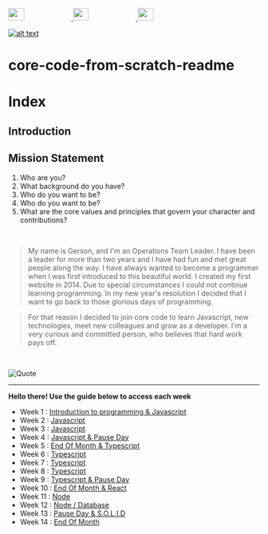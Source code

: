 <p align="left">

<a href="https://forthebadge.com">
<img width="25%" height="25" src="https://forthebadge.com/images/badges/powered-by-coders-sweat.svg">
<a/>
<a href="https://forthebadge.com">
<img width="25%" height="25" src="https://forthebadge.com/images/badges/powered-by-energy-drinks.svg">
<a/>
<a href="https://forthebadge.com">
<img width="25%" height="25" src="https://forthebadge.com/images/badges/not-a-bug-a-feature.svg">
<a/>
</p>

<a href="https://www.core-code.io/">

![alt text](https://uploads-ssl.webflow.com/5eb2f56932c3562feab232e3/5f73550d00249e7e96c9f3de_Logo.png "corecodeio")

</a>

# core-code-from-scratch-readme

# Index

## Introduction

## Mission Statement

<ol>

<li>Who are you?</li>
<li>What background do you have?</li>
<li>Who do you want to be?</li>
<li>Who do you want to be?</li>
<li>What are the core values and principles that govern your character and contributions?</li>

</ol>

<br>

> My name is Gerson, and I'm an Operations Team Leader. I have been a leader for more than two years and I have had fun and met great people along the way. I have always wanted to become a programmer when I was first introduced to this beautiful world. I created my first website in 2014. Due to special circumstances I could not continue learning programming. In my new year's resolution I decided that I want to go back to those glorious days of programming.

> For that reason I decided to join core code to learn Javascript, new technologies, meet new colleagues and grow as a developer. I'm a very curious and committed person, who believes that hard work pays off.

<br>

![Quote](https://github-readme-quotes.herokuapp.com/quote?theme=tokyonight&animation=grow_out_in&layout=zues&font=Redressed)

---

<p><strong>Hello there! Use the guide below to access each week</strong></p>

- Week 1 : [Introduction to programming & Javascript](src/Week01.md)
- Week 2 : [Javascript](src/Week02.md)
- Week 3 : [Javascript](src/Week03.md)
- Week 4 : [Javascript & Pause Day](src/Week04.md)
- Week 5 : [End Of Month & Typescript](src/Week05.md)
- Week 6 : [Typescript](src/Week06.md)
- Week 7 : [Typescript](src/Week07.md)
- Week 8 : [Typescript](src/Week08.md)
- Week 9 : [Typescript & Pause Day](src/Week09.md)
- Week 10 : [End Of Month & React](src/Week10.md)
- Week 11 : [Node](src/Week11.md)
- Week 12 : [Node / Database](src/Week12.md)
- Week 13 : [Pause Day & S.O.L.I.D](src/Week13.md)
- Week 14 : [End Of Month](src/Week14.md)
